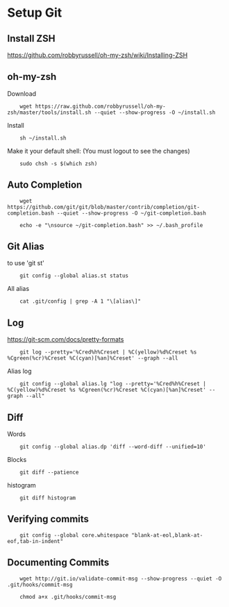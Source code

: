# Setup Git


## Install ZSH
https://github.com/robbyrussell/oh-my-zsh/wiki/Installing-ZSH

## oh-my-zsh
Download
```
    wget https://raw.github.com/robbyrussell/oh-my-zsh/master/tools/install.sh --quiet --show-progress -O ~/install.sh
```

Install
```
    sh ~/install.sh
```

Make it your default shell: (You must logout to see the changes)
```
    sudo chsh -s $(which zsh)
```


## Auto Completion

```
    wget https://github.com/git/git/blob/master/contrib/completion/git-completion.bash --quiet --show-progress -O ~/git-completion.bash
```

```
    echo -e "\nsource ~/git-completion.bash" >> ~/.bash_profile
```

## Git Alias
to use 'git st'
```
    git config --global alias.st status
```

All alias
```
    cat .git/config | grep -A 1 "\[alias\]"
```

## Log
https://git-scm.com/docs/pretty-formats
```
    git log --pretty='%Cred%h%Creset | %C(yellow)%d%Creset %s %Cgreen(%cr)%Creset %C(cyan)[%an]%Creset' --graph --all
```
Alias log
```
    git config --global alias.lg "log --pretty='%Cred%h%Creset | %C(yellow)%d%Creset %s %Cgreen(%cr)%Creset %C(cyan)[%an]%Creset' --graph --all"
```

## Diff
Words
```
    git config --global alias.dp 'diff --word-diff --unified=10'
```

Blocks
```
    git diff --patience
```

histogram
```
    git diff histogram
```

## Verifying commits

```
    git config --global core.whitespace "blank-at-eol,blank-at-eof,tab-in-indent"
```

## Documenting Commits
```
    wget http://git.io/validate-commit-msg --show-progress --quiet -O .git/hooks/commit-msg
```
```
    chmod a+x .git/hooks/commit-msg
```